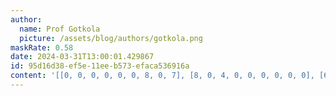 ```yaml
---
author:
  name: Prof Gotkola
  picture: /assets/blog/authors/gotkola.png
maskRate: 0.58
date: 2024-03-31T13:00:01.429867
id: 95d16d38-ef5e-11ee-b573-efaca536916a
content: '[[0, 0, 0, 0, 0, 0, 8, 0, 7], [8, 0, 4, 0, 0, 0, 0, 0, 0], [6, 0, 7, 0, 0, 0, 5, 0, 0], [0, 0, 0, 0, 3, 8, 4, 6, 1], [3, 1, 6, 0, 0, 2, 9, 0, 8], [4, 7, 8, 0, 0, 0, 3, 0, 2], [0, 0, 0, 0, 8, 0, 2, 9, 0], [7, 0, 5, 0, 0, 9, 0, 4, 0], [0, 6, 2, 0, 4, 1, 7, 0, 0]]'
---
```


